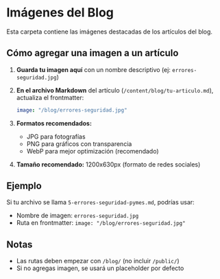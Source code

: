 # Imágenes del Blog

Esta carpeta contiene las imágenes destacadas de los artículos del blog.

## Cómo agregar una imagen a un artículo

1. **Guarda tu imagen aquí** con un nombre descriptivo (ej: `errores-seguridad.jpg`)

2. **En el archivo Markdown** del artículo (`/content/blog/tu-articulo.md`), actualiza el frontmatter:
   ```yaml
   image: "/blog/errores-seguridad.jpg"
   ```

3. **Formatos recomendados:**
   - JPG para fotografías
   - PNG para gráficos con transparencia
   - WebP para mejor optimización (recomendado)

4. **Tamaño recomendado:** 1200x630px (formato de redes sociales)

## Ejemplo

Si tu archivo se llama `5-errores-seguridad-pymes.md`, podrías usar:
- Nombre de imagen: `errores-seguridad.jpg`
- Ruta en frontmatter: `image: "/blog/errores-seguridad.jpg"`

## Notas
- Las rutas deben empezar con `/blog/` (no incluir `/public/`)
- Si no agregas imagen, se usará un placeholder por defecto

